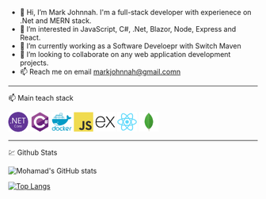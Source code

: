 - 👋 Hi, I’m Mark Johnnah. I'm a full-stack developer with experienece on .Net and MERN stack.
- 👀 I’m interested in JavaScript, C#, .Net, Blazor, Node, Express and React.
- 🌱 I’m currently working as a Software Develoepr with Switch Maven
- 💞️ I’m looking to collaborate on any web application development projects.
- 📫 Reach me  on email markjohnnah@gmail.comn


---
📫 Main teach stack

<img src="https://github.com/devicons/devicon/blob/master/icons/dotnetcore/dotnetcore-original.svg" alt="dotnet logo" width="40" height="40" /> <img src="https://github.com/devicons/devicon/blob/master/icons/csharp/csharp-original.svg" alt="csharp logo" width="40" height="40" /> <img src="https://github.com/devicons/devicon/blob/master/icons/docker/docker-plain-wordmark.svg" alt="csharp logo" width="40" height="40" />  <img src="https://github.com/devicons/devicon/blob/master/icons/javascript/javascript-original.svg" alt="JavaScript logo" width="40" height="40" /> <img src="https://github.com/devicons/devicon/blob/master/icons/express/express-original.svg" alt="express logo" width="40" height="40" /> <img src="https://github.com/devicons/devicon/blob/master/icons/react/react-original.svg" alt="react logo" width="40" height="40" />   <img src="https://github.com/devicons/devicon/blob/master/icons/mongodb/mongodb-original.svg" alt="mongodb logo" width="40" height="40" />


---
💹 Github Stats

![Mohamad's GitHub stats](https://github-readme-stats.vercel.app/api?username=markjohnnah&show_icons=true&theme=radical)

[![Top Langs](https://github-readme-stats.vercel.app/api/top-langs/?username=markjohnnah&theme=radical)](https://github.com/anuraghazra/github-readme-stats)
<!---
markjohnnah/markjohnnah is a ✨ special ✨ repository because its `README.md` (this file) appears on your GitHub profile.
You can click the Preview link to take a look at your changes.
--->
